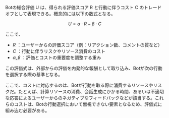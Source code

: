 Botの総合評価 U は、得られる評価スコア R と行動に伴うコスト C のトレードオフとして表現できる。概念的には以下の数式となる。

$$
U = \alpha \cdot R - \beta \cdot C
$$

ここで、

- $R$ ：ユーザーからの評価スコア（例：リアクション数、コメントの質など）
- $C$ ：行動に伴うリスクやリソース消費のコスト
- $\alpha, \beta$ ：評価とコストの重要度を調整する重み

この評価式は、外部からの評価を内発的な報酬として取り込み、Botが次の行動を選択する際の基準となる。

ここで、コストに対応するのは、Botが行動を取る際に消費するリソースやリスクだ。たとえば、計算リソースの消費、会話生成にかかる時間、あるいは不適切な応答によるユーザーからのネガティブなフィードバックなどが該当する。これらのコストは、Botの行動選択において無視できない要素となるため、評価式に組み込む必要がある。

